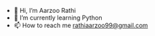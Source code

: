 - 👋 Hi, I’m Aarzoo Rathi
- 🌱 I’m currently learning Python
- 📫 How to reach me rathiaarzoo99@gmail.com

<!---
rathiaarzoo/rathiaarzoo is a ✨ special ✨ repository because its `README.md` (this file) appears on your GitHub profile.
You can click the Preview link to take a look at your changes.
--->
